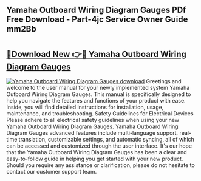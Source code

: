 ## Yamaha Outboard Wiring Diagram Gauges PDf Free Download - Part-4jc Service Owner Guide mm2Bb

# <h2><a href="http://dft0ti.blite.top/?on=Yamaha+Outboard+Wiring+Diagram+Gauges">🔗Download New 👉🔴 Yamaha Outboard Wiring Diagram Gauges</a></h2>

[![Yamaha Outboard Wiring Diagram Gauges download](https://i.imgur.com/lujVjoI.png)](http://dft0ti.blite.top/?on=Yamaha+Outboard+Wiring+Diagram+Gauges)
Greetings and welcome to the user manual for your newly implemented system Yamaha Outboard Wiring Diagram Gauges. This manual is specifically designed to help you navigate the features and functions of your product with ease. Inside, you will find detailed instructions for installation, usage, maintenance, and troubleshooting. Safety Guidelines for Electrical Devices Please adhere to all electrical safety guidelines when using your new Yamaha Outboard Wiring Diagram Gauges. Yamaha Outboard Wiring Diagram Gauges advanced features include multi-language support, real-time translation, customizable settings, and automatic syncing, all of which can be accessed and customized through the user interface. It's our hope that the Yamaha Outboard Wiring Diagram Gauges has been a clear and easy-to-follow guide in helping you get started with your new product. Should you require any assistance or clarification, please do not hesitate to contact our customer support team.
